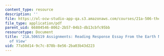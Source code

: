```yaml
---
content_type: resource
description: ''
file: https://ol-ocw-studio-app-qa.s3.amazonaws.com/courses/21a-506-the-anthropology-of-politics-persuasion-and-power-spring-2019/77a50d149c7c878b8e562ba03b43d223_MIT21A_506S19_Sec3Mod3Respons4.pdf
file_type: application/pdf
parent_uid: 66804546-8062-2b57-04b3-db13cbfc95bb
resourcetype: Document
title: '21A.506S19 Assignments: Reading Response Essay From the Earth Native''s Point
  of View'
uid: 77a50d14-9c7c-878b-8e56-2ba03b43d223
---
```

